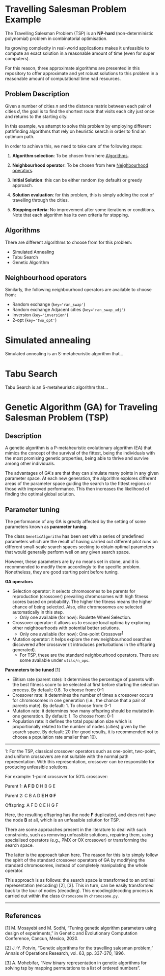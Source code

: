 # Travelling Salesman Problem Example

The Travelling Salesman Problem (TSP) is an **NP-hard** (non-deterministic polynomial) problem in combinatorial optimisation.

Its growing complexity in real-world applications makes it unfeasible to compute an exact solution in a reasonable amount of time (even for super computers).

For this reason, three approximate algorithms are presented in this repository to offer approximate and yet robust solutions to this problem in a reasonable amount of computational time nad resources.


## Problem Description

Given a number of cities *n* and the distance matrix between each pair of cities *d*, the goal is to find the shortest route that visits each city just once and returns to the starting city.

In this example, we attempt to solve this problem by employing different pathfinding algorithms that rely on heuristic search in order to find an optimum path.

In order to achieve this, we need to take care of the following steps:
1. **Algorithm selection**: To be chosen from here [Algorithms](#Algorithms).




2. **Neighbourhood operator**: To be chosen from here [Neighbourhood operators](#Neighbourhood-operators).
3. **Initial Solution**: this can be either random (by default) or greedy approach.
4. **Solution evaluation**: for this problem, this is simply adding the cost of travelling through the cities.
5. **Stopping criteria**: No improvement after some iterations or conditions. Note that each algorithm has its own criteria for stopping.


## Algorithms
There are different algorithms to choose from for this problem:
* Simulated Annealing
* Tabu Search
* Genetic Algorithm

## Neighbourhood operators
Similarly, the following neighbourhood operators are available to choose from:
* Random exchange (`key='ran_swap'`)
* Random exchange Adjacent cities (`key='ran_swap_adj'`)
* Inversion (`key='inversion'`)
* 2-opt (`key='two_opt'`)


# Simulated annealing
Simulated annealing is an S-metaheuristic algorithm that...


# Tabu Search
Tabu Search is an S-metaheuristic algorithm that...


# Genetic Algorithm (GA) for Traveling Salesman Problem (TSP)

## Description
A genetic algorithm is a P-metaheuristic evolutionary algorithm (EA) that mimics the concept of the survival of the fittest, being the individuals with the most promising genetic properties, being able to thrive and survive among other individuals.

The advantages of GA's are that they can simulate many points in any given parameter space. At each new generation, the algorithm explores different areas of the parameter space guiding the search to the fittest regions or those with improved performance. This then increases the likelihood of finding the optimal global solution.


## Parameter tuning
The performance of any GA is greatly affected by the setting of some parameters known as **parameter tuning**.

The class `GeneticAlgorithm` has been set with a series of predefined parameters which are the result of having carried out different pilot runs on different small-scale search spaces seeking to obtain optimal parameters that would generally perform well on any given search space.

However, these parameters are by no means set in stone, and it is recommended to modify them accordingly to the specific problem. Nonetheless, they are good starting point before tuning.

**GA operators**
* Selection operator: it selects chromosomes to be parents for reproduction (crossover) prevailing chromosomes with high fitness scores based on probability. The higher the fitness means the higher chance of 
being selected. Also, elite chromosomes are selected automatically in this step.  
  - Only one available (for now): Roulette Wheel Selection.
* Crossover operator: it allows us to escape local optima by exploring other neighbourhoods with potential better solutions. 
  - Only one available (for now): One-point Crossover<sup>[1](#footnote)</sup>
* Mutation operator: it helps explore the new neighbourhood searches discovered after crossover (it introduces perturbations in the offspring generated). 
  - For TSP, these are the standard neighbourhood operators. There are some available under `utils/n_ops`.

**Parameters to be tuned** [1]
* Elitism rate (parent rate): it determines the percentage of parents with the best fitness score to be selected at first before starting the selection process. By default: 0.8. To choose from: 0-1
* Crossover rate: it determines the number of times a crossover occurs for chromosomes in one generation (i.e., the chance that a pair of parents mate). By default: 1. To choose from: 0-1
* Mutation rate: it determines how many offspring should be mutated in one generation. By default: 1. To choose from: 0-1
* Population rate: it defines the total population size which is proportionally related to the number of nodes (cities) given by the search space. By default: 20 (for good results, it is recommended not to choose a population rate smaller than 10).

*****

<a name="footnote">1</a>: For the TSP, classical crossover operators such as one-point, two-point, and uniform crossovers are not suitable with the normal path representation.
With this representation, crossover can be responsible for producing unfeasible solutions.

For example: 1-point crossover for 50% crossover:

Parent 1: **A F D C** H B G E

Parent 2: C B A D **E H G F**

Offspring: A F D C E H G F

Here, the resulting offspring has the node **F** duplicated, and does not have the node **B** at all, which is an unfeasible solution for TSP.

There are some approaches present in the literature to deal with such constraints, such as removing unfeasible solutions, repairing them, using specialised operators (e.g., PMX or OX crossover) or transforming the search space.

The latter is the approach taken here. The reason for this is to simply follow the spirit of the standard crossover operators of GA by modifying the standard chromosomes, instead of completely manipulating the whole operator.

This approach is as follows: the search space is transformed to an ordinal representation (encoding) [2], [3]. This in turn, can be easily transformed back to the tour of nodes (decoding). This encoding/decoding process is carried out within the class `Chromosome` in `chromosome.py`.

*****

## References
[1] M. Mosayebi and M. Sodhi, “Tuning genetic algorithm parameters using design of experiments,” in Genetic and Evolutionary Computation Conference, Cancun, Mexico, 2020.

[2] J.-Y. Potvin, “Genetic algorithms for the travelling salesman problem,” Annals of Operations Research, vol. 63, pp. 337-370, 1996.

[3] A. Mohebifar, “New binary representation in genetic algorithms for solving tsp by mapping permutations to a list of ordered numbers”.

